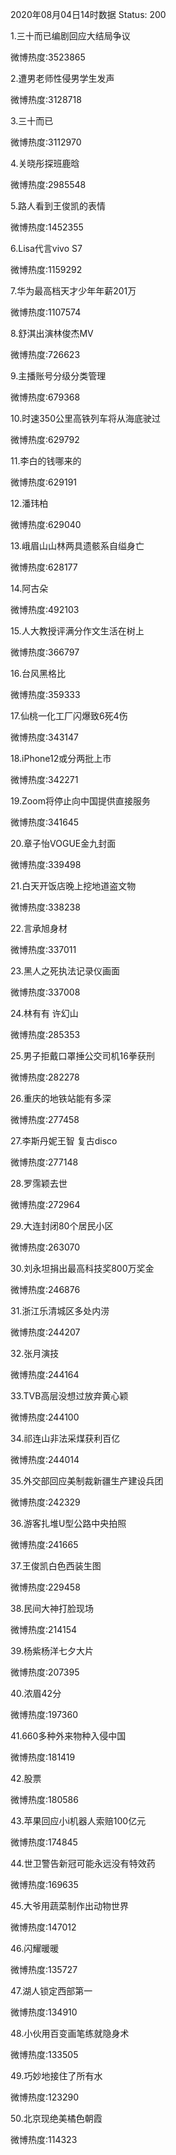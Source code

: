 2020年08月04日14时数据
Status: 200

1.三十而已编剧回应大结局争议

微博热度:3523865

2.遭男老师性侵男学生发声

微博热度:3128718

3.三十而已

微博热度:3112970

4.关晓彤探班鹿晗

微博热度:2985548

5.路人看到王俊凯的表情

微博热度:1452355

6.Lisa代言vivo S7

微博热度:1159292

7.华为最高档天才少年年薪201万

微博热度:1107574

8.舒淇出演林俊杰MV

微博热度:726623

9.主播账号分级分类管理

微博热度:679368

10.时速350公里高铁列车将从海底驶过

微博热度:629792

11.李白的钱哪来的

微博热度:629191

12.潘玮柏

微博热度:629040

13.峨眉山山林两具遗骸系自缢身亡

微博热度:628177

14.阿古朵

微博热度:492103

15.人大教授评满分作文生活在树上

微博热度:366797

16.台风黑格比

微博热度:359333

17.仙桃一化工厂闪爆致6死4伤

微博热度:343147

18.iPhone12或分两批上市

微博热度:342271

19.Zoom将停止向中国提供直接服务

微博热度:341645

20.章子怡VOGUE金九封面

微博热度:339498

21.白天开饭店晚上挖地道盗文物

微博热度:338238

22.言承旭身材

微博热度:337011

23.黑人之死执法记录仪画面

微博热度:337008

24.林有有 许幻山

微博热度:285353

25.男子拒戴口罩捶公交司机16拳获刑

微博热度:282278

26.重庆的地铁站能有多深

微博热度:277458

27.李斯丹妮王智 复古disco

微博热度:277148

28.罗霈颖去世

微博热度:272964

29.大连封闭80个居民小区

微博热度:263070

30.刘永坦捐出最高科技奖800万奖金

微博热度:246876

31.浙江乐清城区多处内涝

微博热度:244207

32.张月演技

微博热度:244164

33.TVB高层没想过放弃黄心颖

微博热度:244100

34.祁连山非法采煤获利百亿

微博热度:244014

35.外交部回应美制裁新疆生产建设兵团

微博热度:242329

36.游客扎堆U型公路中央拍照

微博热度:241665

37.王俊凯白色西装生图

微博热度:229458

38.民间大神打脸现场

微博热度:214154

39.杨紫杨洋七夕大片

微博热度:207395

40.浓眉42分

微博热度:197360

41.660多种外来物种入侵中国

微博热度:181419

42.股票

微博热度:180586

43.苹果回应小i机器人索赔100亿元

微博热度:174845

44.世卫警告新冠可能永远没有特效药

微博热度:169635

45.大爷用蔬菜制作出动物世界

微博热度:147012

46.闪耀暖暖

微博热度:135727

47.湖人锁定西部第一

微博热度:134910

48.小伙用百变画笔练就隐身术

微博热度:133505

49.巧妙地接住了所有水

微博热度:123290

50.北京现绝美橘色朝霞

微博热度:114323

